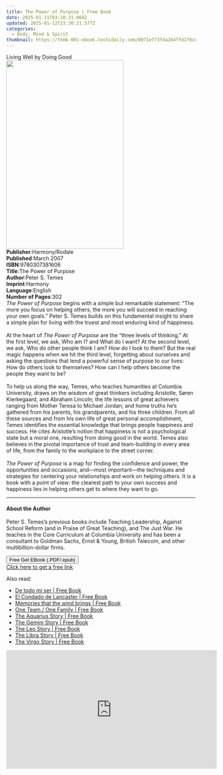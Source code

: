```yaml
---
title: The Power of Purpose | Free Book
date: 2025-01-11T03:18:31.068Z
updated: 2025-01-12T23:30:21.577Z
categories:
  - Body, Mind & Spirit
thumbnail: https://thmb-001-ebook.techidaily.com/8071ef73fda264ffd1f8c80d1402389b7278b8540dc38f1888e3c87122e9863e.jpg
---
```

<main id="book-container">
  <div class="flex flex-col">
    <div class="book-brief flex-1 py-6 px-4 sm:p-6 md:py-10 md:px-8">
      <!-- brief-->
      <div class="book-brief-main">Living Well by Doing Good</div>
    </div>
    <div
      class="book-meta-info flex-1 grid gap-4 col-start-1 col-end-3 row-start-1 sm:mb-6 sm:grid-cols-4 lg:gap-6 lg:col-start-2 lg:row-end-6 lg:row-span-6 lg:mb-0"
    >
      <div
        class="book-meta-info-left place-content-center mt-4 p-4 text-sm leading-6 col-start-2 col-span-2 dark:text-slate-400"
      >
        <img
          class="w-full h-500 object-cover rounded-lg sm:h-255 sm:col-span-2 lg:col-span-full"
          src="https://img-001-ebook.techidaily.com/a1b8bdb14b7a00ed754f94121ccd5d701490cba1ffaf35967258f32cf251cb34.jpg"
          alt=""
          width="312"
          height="500"
        />
      </div>
      <div
        class="book-meta-info-right mt-2 col-start-1 row-start-2 col-span-3 self-center"
      >
        <!-- meta data  -->
        <div class="flex flex-col px-4 md:px-8">
          <div class="flex-1">
            <strong>Publisher</strong>:<span class="px-2">Harmony/Rodale</span>
          </div>
          <div class="flex-1">
            <strong>Published</strong>:<span class="px-2">March 2007</span>
          </div>
          <div class="flex-1">
            <strong>ISBN</strong>:<span class="px-2">9780307381606</span>
          </div>
          <div class="flex-1">
            <strong>Title</strong>:<span class="px-2"
              >The Power of Purpose</span
            >
          </div>
          <div class="flex-1">
            <strong>Author</strong>:<span class="px-2">Peter S. Temes</span>
          </div>
          <div class="flex-1">
            <strong>Imprint</strong>:<span class="px-2">Harmony</span>
          </div>
          <div class="flex-1">
            <strong>Language</strong>:<span class="px-2">English</span>
          </div>
          <div class="flex-1">
            <strong>Number of Pages</strong>:<span class="px-2">302</span>
          </div>
        </div>
      </div>
    </div>
    <div class="book-description flex-1 py-6 px-4 sm:p-6 md:py-10 md:px-8">
      <div class="book-description-main">
        <div accordion-content="" id="description">
          <i>The Power of Purpose</i> begins with a simple but remarkable
          statement: “The more you focus on helping others, the more you will
          succeed in reaching your own goals.” Peter S. Temes builds on this
          fundamental insight to share a simple plan for living with the truest
          and most enduring kind of happiness.<br /><br />At the heart of
          <i>The Power of Purpose</i> are the “three levels of thinking.” At the
          first level, we ask, Who am I? and What do I want? At the second
          level, we ask, Who do other people think I am? How do I look to them?
          But the real magic happens when we hit the third level, forgetting
          about ourselves and asking the questions that lend a powerful sense of
          purpose to our lives: How do others look to themselves? How can I help
          others become the people they want to be?<br /><br />To help us along
          the way, Temes, who teaches humanities at Columbia University, draws
          on the wisdom of great thinkers including Aristotle, Søren
          Kierkegaard, and Abraham Lincoln; the life lessons of great achievers
          ranging from Mother Teresa to Michael Jordan; and home truths he’s
          gathered from his parents, his grandparents, and his three children.
          From all these sources and from his own life of great personal
          accomplishment, Temes identifies the essential knowledge that brings
          people happiness and success. He cites Aristotle’s notion that
          happiness is not a psychological state but a moral one, resulting from
          doing good in the world. Temes also believes in the pivotal importance
          of trust and team-building in every area of life, from the family to
          the workplace to the street corner.<br /><br /><i
            >The Power of Purpose</i
          >
          is a map for finding the confidence and power, the opportunities and
          occasions, and—most important—the techniques and strategies for
          centering your relationships and work on helping others. It is a book
          with a point of view: the clearest path to your own success and
          happiness lies in helping others get to where they want to go.
        </div>
        <div class="accordion-fader"></div>
      </div>
    </div>
    <div class="book-excerpts flex-1 py-6 px-4 sm:p-6 md:py-10 md:px-8">
      <!-- excerpts-->
      <div class="book-excerpts-main">
        <hr />
        <h4 class="placeholder placeholder-heading">
          <span>About the Author</span>
        </h4>
        <p>
          Peter S. Temes’s previous books include Teaching Leadership, Against
          School Reform (and in Praise of Great Teaching), and The Just War. He
          teaches in the Core Curriculum at Columbia University and has been a
          consultant to Goldman Sachs, Ernst &amp; Young, British Telecom, and
          other multibillion-dollar firms.
        </p>
      </div>
    </div>
    <div
      class="book-about-author flex-1 py-6 px-4 sm:p-6 md:py-10 md:px-8"
    ></div>
    <div class="book-free-get flex-1 py-6 px-4 sm:p-6 md:py-10 md:px-8">
      <button
        id="btn-free-get"
        class="bg-blue-500 hover:bg-blue-700 text-white font-bold py-2 px-4 rounded"
      >
        Free Get EBook (.PDF/.epub)
      </button>
      <div id="countdown-display" class="px-2 text-lg mt-2"></div>
      <a
        id="free-link"
        class="hidden bg-blue-500 hover:bg-blue-700 text-white font-bold py-2 px-4 rounded"
        href="https://www.ebooks.com/en-us/book/266711/the-power-of-purpose/peter-s-temes/"
        target="_blank"
        >Click here to get a free link</a
      >
    </div>
    <script>
      let countdownTime = 0;
      let countdownInterval = null;
      document
        .getElementById('btn-free-get')
        .addEventListener('click', startCountdown);
      function startCountdown() {
        countdownTime = new Date().getTime() + 60000 * 3;
        countdownInterval = setInterval(updateCountdown, 1000);
        document.getElementById('btn-free-get').disabled = true;
        document
          .getElementById('btn-free-get')
          .classList.add('bg-gray-500', 'cursor-not-allowed');
      }
      function updateCountdown() {
        let currentTime = new Date().getTime();
        let timeLeft = countdownTime - currentTime;
        let secondsLeft = Math.floor(timeLeft / 1000);
        document.getElementById('countdown-display').innerHTML =
          `Remaining time: ${secondsLeft} seconds.`;
        if (secondsLeft <= 0) {
          clearInterval(countdownInterval);
          document.getElementById('btn-free-get').classList.add('hidden');
          document.getElementById('free-link').classList.remove('hidden');
          document.getElementById('countdown-display').innerHTML = '';
        }
      }
    </script>
  </div>
</main>

<ins class="adsbygoogle"
      style="display:block"
      data-ad-client="ca-pub-7571918770474297"
      data-ad-slot="8358498916"
      data-ad-format="auto"
      data-full-width-responsive="true"></ins>
    

<span class="atpl-alsoreadstyle">Also read:</span>
<div><ul>
<li><a href="https://novels-ebooks.techidaily.com/210970195-9781088236086-de-todo-mi-ser/"><u>De todo mi ser | Free Book</u></a></li>
<li><a href="https://novels-ebooks.techidaily.com/210970336-9781088207543-el-condado-de-lancaster/"><u>El Condado de Lancaster | Free Book</u></a></li>
<li><a href="https://novels-ebooks.techidaily.com/210970354-9781088253144-memories-that-the-wind-brings/"><u>Memories that the wind brings | Free Book</u></a></li>
<li><a href="https://novels-ebooks.techidaily.com/210970225-9798888511985-one-team-one-family/"><u>One Team / One Family | Free Book</u></a></li>
<li><a href="https://novels-ebooks.techidaily.com/210970358-9780645886504-the-aquarius-story/"><u>The Aquarius Story | Free Book</u></a></li>
<li><a href="https://novels-ebooks.techidaily.com/210970349-9780645886542-the-gemini-story/"><u>The Gemini Story | Free Book</u></a></li>
<li><a href="https://novels-ebooks.techidaily.com/210970344-9780645886559-the-leo-story/"><u>The Leo Story | Free Book</u></a></li>
<li><a href="https://novels-ebooks.techidaily.com/210970352-9780645886566-the-libra-story/"><u>The Libra Story | Free Book</u></a></li>
<li><a href="https://novels-ebooks.techidaily.com/210970346-9780645886610-the-virgo-story/"><u>The Virgo Story | Free Book</u></a></li>
</ul></div>

<!-- affiliate ads begin -->
<iframe width="560" height="315" src="https://www.youtube.com/embed/lxv4NM-89CU?si=Uj5rOkhrwZ_6QIuW" title="YouTube video player" frameborder="0" allow="accelerometer; autoplay; clipboard-write; encrypted-media; gyroscope; picture-in-picture; web-share" referrerpolicy="strict-origin-when-cross-origin" allowfullscreen></iframe>
<!-- affiliate ads end -->

